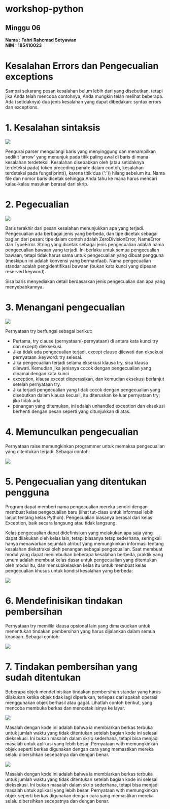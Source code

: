 # workshop-python
<h2>Minggu 06</h2>
<b>Nama : Fahri Rahcmad Setyawan</b></br>
<b>NIM : 185410023</b>

# Kesalahan Errors dan Pengecualian exceptions
Sampai sekarang pesan kesalahan belum lebih dari yang disebutkan, tetapi jika Anda telah mencoba contohnya, Anda mungkin telah melihat beberapa. Ada (setidaknya) dua 
jenis kesalahan yang dapat dibedakan: syntax errors dan exceptions.

# 1.	Kesalahan sintaksis
<img src="https://github.com/Fahri54/workshop-python/blob/main/minggu-06/gambar/1.png"/>

Pengurai parser mengulangi baris yang menyinggung dan menampilkan sedikit 'arrow' yang menunjuk pada titik paling awal di baris di mana kesalahan terdeteksi. Kesalahan
disebabkan oleh (atau setidaknya terdeteksi pada) token preceding panah: dalam contoh, kesalahan terdeteksi pada fungsi print(), karena titik dua (':')) hilang sebelum
itu. Nama file dan nomor baris dicetak sehingga Anda tahu ke mana harus mencari kalau-kalau masukan berasal dari skrip.

# 2.	Pegecualian
<img src="https://github.com/Fahri54/workshop-python/blob/main/minggu-06/gambar/2.png"/>

Baris terakhir dari pesan kesalahan menunjukkan apa yang terjadi. Pengecualian ada berbagai jenis yang berbeda, dan tipe dicetak sebagai bagian dari pesan: tipe dalam 
contoh adalah ZeroDivisionError, NameError dan TypeError. String yang dicetak sebagai jenis pengecualian adalah nama pengecualian bawaan yang terjadi. Ini berlaku 
untuk semua pengecualian bawaan, tetapi tidak harus sama untuk pengecualian yang dibuat pengguna (meskipun ini adalah konvensi yang bermanfaat). Nama pengecualian 
standar adalah pengidentifikasi bawaan (bukan kata kunci yang dipesan reserved keyword).

Sisa baris menyediakan detail berdasarkan jenis pengecualian dan apa yang menyebabkannya.

# 3.	Menangani pengecualian
<img src="https://github.com/Fahri54/workshop-python/blob/main/minggu-06/gambar/3.png"/>

Pernyataan try berfungsi sebagai berikut:
- Pertama, try clause (pernyataan(-pernyataan) di antara kata kunci try dan except) dieksekusi.
- Jika tidak ada pengecualian terjadi, except clause dilewati dan eksekusi pernyataan :keyword: try selesai.
- Jika pengecualian terjadi selama eksekusi klausa try, sisa klausa dilewati. Kemudian jika jenisnya cocok dengan pengecualian yang dinamai dengan kata kunci 
- exception, klausa except dioperasikan, dan kemudian eksekusi berlanjut setelah pernyataan try.
- Jika terjadi pengecualian yang tidak cocok dengan pengecualian yang disebutkan dalam klausa kecuali, itu diteruskan ke luar pernyataan try; jika tidak ada 
- penangan yang ditemukan, ini adalah unhandled exception dan eksekusi berhenti dengan pesan seperti yang ditunjukkan di atas.

# 4.	Memunculkan pengecualian
Pernyataan raise memungkinkan programmer untuk memaksa pengecualian yang ditentukan terjadi. Sebagai contoh:

<img src="https://github.com/Fahri54/workshop-python/blob/main/minggu-06/gambar/4.png"/>

# 5.	Pengecualian yang ditentukan pengguna
Program dapat memberi nama pengecualian mereka sendiri dengan membuat kelas pengecualian baru (lihat tut-class untuk informasi lebih lanjut tentang kelas Python). 
Pengecualian biasanya berasal dari kelas Exception, baik secara langsung atau tidak langsung.

Kelas pengecualian dapat didefinisikan yang melakukan apa saja yang dapat dilakukan oleh kelas lain, tetapi biasanya tetap sederhana, seringkali hanya menawarkan 
sejumlah atribut yang memungkinkan informasi tentang kesalahan diekstraksi oleh penangan sebagai pengecualian. Saat membuat modul yang dapat menimbulkan beberapa kesalahan berbeda, praktik yang umum adalah membuat kelas dasar untuk pengecualian yang ditentukan oleh modul itu, dan mensubkelaskan kelas itu untuk membuat kelas pengecualian khusus untuk kondisi kesalahan yang berbeda:

<img src="https://github.com/Fahri54/workshop-python/blob/main/minggu-06/gambar/5.png"/>

# 6.	Mendefinisikan tindakan pembersihan
Pernyataan try memiliki klausa opsional lain yang dimaksudkan untuk menentukan tindakan pembersihan yang harus dijalankan dalam semua keadaan. Sebagai contoh:

<img src="https://github.com/Fahri54/workshop-python/blob/main/minggu-06/gambar/6.png"/>

# 7.	Tindakan pembersihan yang sudah ditentukan
Beberapa objek mendefinisikan tindakan pembersihan standar yang harus dilakukan ketika objek tidak lagi diperlukan, terlepas dari apakah operasi menggunakan objek 
berhasil atau gagal. Lihatlah contoh berikut, yang mencoba membuka berkas dan mencetak isinya ke layar.

<img src="https://github.com/Fahri54/workshop-python/blob/main/minggu-06/gambar/7.png"/>

Masalah dengan kode ini adalah bahwa ia membiarkan berkas terbuka untuk jumlah waktu yang tidak ditentukan setelah bagian kode ini selesai dieksekusi. Ini bukan 
masalah dalam skrip sederhana, tetapi bisa menjadi masalah untuk aplikasi yang lebih besar. Pernyataan with memungkinkan objek seperti berkas digunakan dengan cara 
yang memastikan mereka selalu dibersihkan secepatnya dan dengan benar.

<img src="https://github.com/Fahri54/workshop-python/blob/main/minggu-06/gambar/8.png"/>

Masalah dengan kode ini adalah bahwa ia membiarkan berkas terbuka untuk jumlah waktu yang tidak ditentukan setelah bagian kode ini selesai dieksekusi. Ini bukan 
masalah dalam skrip sederhana, tetapi bisa menjadi masalah untuk aplikasi yang lebih besar. Pernyataan with memungkinkan objek seperti berkas digunakan dengan 
cara yang memastikan mereka selalu dibersihkan secepatnya dan dengan benar.
